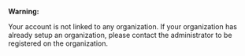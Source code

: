 __Warning:__

Your account is not linked to any organization. If your organization has already
setup an organization, please contact the administrator to be registered on the
organization.